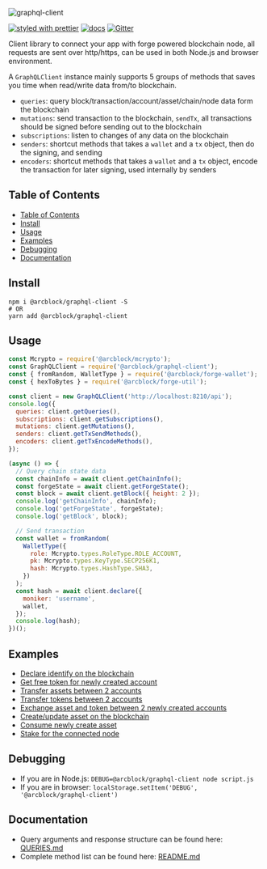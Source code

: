 ![graphql-client](https://www.arcblock.io/.netlify/functions/badge/?text=graphql-client)

[![styled with prettier](https://img.shields.io/badge/styled_with-prettier-ff69b4.svg)](https://github.com/prettier/prettier)
[![docs](https://img.shields.io/badge/powered%20by-arcblock-green.svg)](https://docs.arcblock.io)
[![Gitter](https://badges.gitter.im/ArcBlock/community.svg)](https://gitter.im/ArcBlock/community?utm_source=badge&utm_medium=badge&utm_campaign=pr-badge)

Client library to connect your app with forge powered blockchain node, all requests are sent over http/https, can be used in both Node.js and browser environment.

A `GraphQLClient` instance mainly supports 5 groups of methods that saves you time when read/write data from/to blockchain.

- `queries`: query block/transaction/account/asset/chain/node data form the blockchain
- `mutations`: send transaction to the blockchain, `sendTx`, all transactions should be signed before sending out to the blockchain
- `subscriptions`: listen to changes of any data on the blockchain
- `senders`: shortcut methods that takes a `wallet` and a `tx` object, then do the signing, and sending
- `encoders`: shortcut methods that takes a `wallet` and a `tx` object, encode the transaction for later signing, used internally by senders

## Table of Contents

- [Table of Contents](#table-of-contents)
- [Install](#install)
- [Usage](#usage)
- [Examples](#examples)
- [Debugging](#debugging)
- [Documentation](#documentation)

## Install

```shell
npm i @arcblock/graphql-client -S
# OR
yarn add @arcblock/graphql-client
```

## Usage

```js
const Mcrypto = require('@arcblock/mcrypto');
const GraphQLClient = require('@arcblock/graphql-client');
const { fromRandom, WalletType } = require('@arcblock/forge-wallet');
const { hexToBytes } = require('@arcblock/forge-util');

const client = new GraphQLClient('http://localhost:8210/api');
console.log({
  queries: client.getQueries(),
  subscriptions: client.getSubscriptions(),
  mutations: client.getMutations(),
  senders: client.getTxSendMethods(),
  encoders: client.getTxEncodeMethods(),
});

(async () => {
  // Query chain state data
  const chainInfo = await client.getChainInfo();
  const forgeState = await client.getForgeState();
  const block = await client.getBlock({ height: 2 });
  console.log('getChainInfo', chainInfo);
  console.log('getForgeState', forgeState);
  console.log('getBlock', block);

  // Send transaction
  const wallet = fromRandom(
    WalletType({
      role: Mcrypto.types.RoleType.ROLE_ACCOUNT,
      pk: Mcrypto.types.KeyType.SECP256K1,
      hash: Mcrypto.types.HashType.SHA3,
    })
  );
  const hash = await client.declare({
    moniker: 'username',
    wallet,
  });
  console.log(hash);
})();
```

## Examples

- [Declare identify on the blockchain](./examples/declare.js)
- [Get free token for newly created account](./examples/get_free_token.js)
- [Transfer assets between 2 accounts](./examples/transfer_asset.js)
- [Transfer tokens between 2 accounts](./examples/transfer_token.js)
- [Exchange asset and token between 2 newly created accounts](./examples/exchange.js)
- [Create/update asset on the blockchain](./examples/asset.js)
- [Consume newly create asset](./examples/consume_asset.js)
- [Stake for the connected node](./examples/stake_for_node.js)

## Debugging

- If you are in Node.js: `DEBUG=@arcblock/graphql-client node script.js`
- If you are in browser: `localStorage.setItem('DEBUG', '@arcblock/graphql-client')`

## Documentation

- Query arguments and response structure can be found here: [QUERIES.md](./docs/QUERIES.md)
- Complete method list can be found here: [README.md](./docs/README.md)
